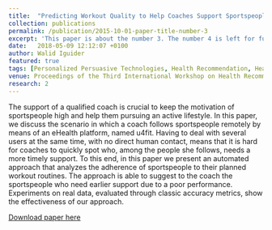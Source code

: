 ```yaml
---
title:  "Predicting Workout Quality to Help Coaches Support Sportspeople"
collection: publications
permalink: /publication/2015-10-01-paper-title-number-3
excerpt: 'This paper is about the number 3. The number 4 is left for future work.'
date:   2018-05-09 12:12:07 +0100
author: Walid Iguider
featured: true
tags: [Personalized Persuasive Technologies, Health Recommendation, Healthy Lifestyle, eCoaching, Motivation]
venue: Proceedings of the Third International Workshop on Health Recommender Systems co-located with Twelfth ACM Conference on Recommender Systems (HealthRecSys'18)
research: 2
---
```


The support of a qualified coach is crucial to keep the motivation of
sportspeople high and help them pursuing an active lifestyle. In this
paper, we discuss the scenario in which a coach follows sportspeople
remotely by means of an eHealth platform, named u4fit. Having
to deal with several users at the same time, with no direct human
contact, means that it is hard for coaches to quickly spot who,
among the people she follows, needs a more timely support. To this
end, in this paper we present an automated approach that analyzes
the adherence of sportspeople to their planned workout routines.
The approach is able to suggest to the coach the sportspeople who
need earlier support due to a poor performance. Experiments on
real data, evaluated through classic accuracy metrics, show the
effectiveness of our approach.

[Download paper here](http://ceur-ws.org/Vol-2216/healthRecSys18_paper_2.pdf)
